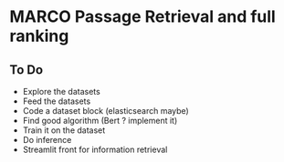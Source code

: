 # MARCO Passage Retrieval and full ranking

## To Do

- Explore the datasets
- Feed the datasets
- Code a dataset block (elasticsearch maybe)
- Find good algorithm (Bert ? implement it)
- Train it on the dataset
- Do inference
- Streamlit front for information retrieval
